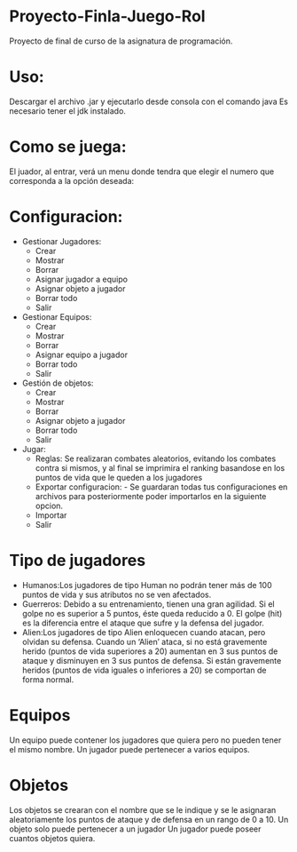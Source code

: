 # Proyecto-Finla-Juego-Rol
 Proyecto de final de curso de la asignatura de programación.

# Uso:
Descargar el archivo .jar y ejecutarlo desde consola con el comando java Es necesario tener el jdk instalado.

# Como se juega:
El juador, al entrar, verá un menu donde tendra que elegir el numero que corresponda a la opción deseada:

# Configuracion:
- Gestionar Jugadores:
  - Crear
  - Mostrar
  - Borrar
  - Asignar jugador a equipo
  - Asignar objeto a jugador
  - Borrar todo
  - Salir
- Gestionar Equipos:
  - Crear
  - Mostrar
  - Borrar
  - Asignar equipo a jugador
  - Borrar todo
  - Salir
- Gestión de objetos:
  - Crear
  - Mostrar
  - Borrar
  - Asignar objeto a jugador
  - Borrar todo
  - Salir
- Jugar:
  - Reglas: Se realizaran combates aleatorios, evitando los combates contra si mismos, y al final se imprimira el ranking basandose en los puntos de vida que le queden a los jugadores
  - Exportar configuracion: - Se guardaran todas tus configuraciones en archivos para posteriormente poder importarlos en la siguiente opcion.
  - Importar
  - Salir
# Tipo de jugadores
 - Humanos:Los jugadores de tipo Human no podrán tener más de 100 puntos de vida y sus atributos no se ven afectados.
 - Guerreros: Debido a su entrenamiento, tienen una gran agilidad. Si el golpe no es superior a 5 puntos, éste queda reducido a 0. El golpe (hit) es la diferencia entre el ataque que sufre y la defensa del jugador.
 - Alien:Los jugadores de tipo Alien enloquecen cuando atacan, pero olvidan su defensa. Cuando un ‘Alien’ ataca, si no está gravemente herido (puntos de vida superiores a 20) aumentan en 3 sus puntos de ataque y disminuyen en 3 sus puntos de defensa. Si están gravemente heridos (puntos de vida iguales o inferiores a 20) se comportan de forma normal.
# Equipos
Un equipo puede contener los jugadores que quiera pero no pueden tener el mismo nombre.
Un jugador puede pertenecer a varios equipos.
# Objetos
Los objetos se crearan con el nombre que se le indique y se le asignaran aleatoriamente los puntos de ataque y de defensa en un rango de 0 a 10.
Un objeto solo puede pertenecer a un jugador
Un jugador puede poseer cuantos objetos quiera.
